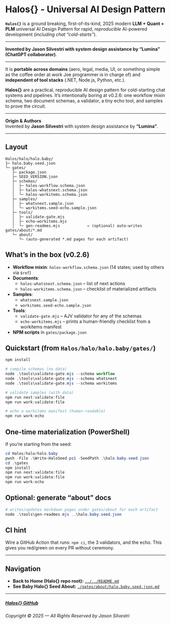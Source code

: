 ﻿# **Halos\{\} - Universal AI Design Pattern**

**`Halos{}`** is a ground breaking, first-of-its-kind, 2025 modern **LLM + Quant + PLM** universal AI Design Pattern for rapid, *reproducible* AI-powered development (_including chat “cold-starts”_). 

---
**Invented by Jason Silvestri with system design assistance by “Lumina” (ChatGPT collaborator)**.

---

It is **portable across domains** (aero, legal, media, UI, or something simple as the coffee order at work Joe programmer is in charge of) and **independent of tool stacks** (.NET, Node.js, Python, etc.).  

**Halos\{\}** are a practical, reproducible AI design pattern for cold-starting chat systems and pipelines. It’s intentionally boring at v0.2.6: one workflow mixin schema, two document schemas, a validator, a tiny echo tool, and samples to prove the circuit.

---

**Origin & Authors**  
Invented by **Jason Silvestri** with system design assistance by **“Lumina”**.

---

## Layout

```
Halos/halo/halo.baby/
├─ halo.baby.seed.json
└─ gates/
   ├─ package.json
   ├─ SEED_VERSION.json
   ├─ schemas/
   │  ├─ halos-workflow.schema.json
   │  ├─ halos-whatsnext.schema.json
   │  └─ halos-workitems.schema.json
   ├─ samples/
   │  ├─ whatsnext.sample.json
   │  └─ workitems.seed-echo.sample.json
   ├─ tools/
   │  ├─ validate-gate.mjs
   │  ├─ echo-workitems.mjs
   │  └─ gen-readmes.mjs            ← (optional) auto-writes gates/about/*.md
   └─ about/
      └─ (auto-generated *.md pages for each artifact)
```

## What’s in the box (v0.2.6)

- **Workflow mixin**: `halos-workflow.schema.json` (14 states; used by others via `$ref`)
- **Documents**:
  - `halos-whatsnext.schema.json` – list of next actions
  - `halos-workitems.schema.json` – checklist of materialized artifacts
- **Samples**:
  - `whatsnext.sample.json`
  - `workitems.seed-echo.sample.json`
- **Tools**:
  - `validate-gate.mjs` – AJV validator for any of the schemas
  - `echo-workitems.mjs` – prints a human-friendly checklist from a workitems manifest
- **NPM scripts** in `gates/package.json`

## Quickstart (from `Halos/halo/halo.baby/gates/`)

```powershell
npm install

# compile schemas (no data)
node .\tools\validate-gate.mjs --schema workflow
node .\tools\validate-gate.mjs --schema whatsnext
node .\tools\validate-gate.mjs --schema workitems

# validate samples (with data)
npm run next:validate:file
npm run work:validate:file

# echo a workitems manifest (human-readable)
npm run work:echo
```

## One-time materialization (PowerShell)

If you’re starting from the seed:

```powershell
cd Halos/halo/halo.baby
pwsh -File .\Write-HaloSeed.ps1 -SeedPath .\halo.baby.seed.json
cd .\gates
npm install
npm run next:validate:file
npm run work:validate:file
npm run work:echo
```

## Optional: generate “about” docs

```powershell
# writes/updates markdown pages under gates/about for each artifact
node .\tools\gen-readmes.mjs ..\halo.baby.seed.json
```

## CI hint

Wire a GitHub Action that runs: `npm ci`, the 3 validators, and the echo. This gives you red/green on every PR without ceremony.

---

## Navigation

- **Back to Home (Halo\{\} repo root):** [`../../README.md`](../../README.md)
- **See Baby Halo\{\} Seed About:** [`./gates/about/halo.baby.seed.json.md`](./gates/about/halo.baby.seed.json.md)

---

##### [Halos\{\} GitHub](https://github.com/JasonSilvestri/Halo)

###### Copyright © 2025 — All Rights Reserved by Jason Silvestri
